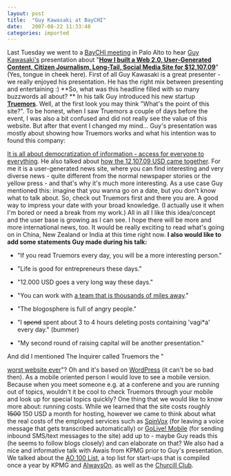 ```yaml
---
layout: post
title:  "Guy Kawasaki at BayCHI"
date:   2007-08-22 11:33:48
categories: imported
---
```

Last Tuesday we went to a [BayCHI meeting][1] in Palo Alto to hear [Guy Kawasaki's][2] presentation about "[**How I built a Web 2.0, User-Generated Content, Citizen Journalism, Long-Tail, Social Media Site for $12,107.09**][3]" (Yes, tongue in cheek here). First of all Guy Kawasaki is a great presenter - we really enjoyed his presentation. He has the right mix between presenting and entertaining :) **So, what was this headline filled with so many buzzwords all about? ** In his talk Guy introduced his new startup [**Truemors**][4]. Well, at the first look you may think "What's the point of this site?". To be honest, when I saw Truemors a couple of days before the event, I was also a bit confused and did not really see the value of this website. But after that event I changed my mind... <!--more-->Guy's presentation was mostly about showing how Truemors works and what his intention was to found this company: 

[It is all about democratization of information - access for everyone to everything][5]. He also talked about [how the 12,107.09 USD came together][6]. For me it is a user-generated news site, where you can find interesting and very diverse news - quite different from the normal newspaper stories or the yellow press - and that's why it's much more interesting. As a use case Guy mentioned this: imagine that you wanna go on a date, but you don't know what to talk about. So, check out Truemors first and there you are. A good way to impress your date with your broad knowledge. (I actually use it when I'm bored or need a break from my work.) All in all I like this idea/concept and the user base is growing as I can see. I hope there will be more and more international news, too. It would be really exciting to read what's going on in China, New Zealand or India at this time right now. **I also would like to add some statements Guy made during his talk:** 

*   "If you read Truemors every day, you will be a more interesting person."

*   "Life is good for entrepreneurs these days."

*   "12.000 USD goes a very long way these days."

*   "You can work with [a team that is thousands of miles away][7]."

*   "The blogosphere is full of angry people."

*   "I <strike>spend</strike> spent about 3 to 4 hours deleting posts containing 'vagi*a' every day." (bummer)

*   "My second round of raising capital will be another presentation."

 And did I mentioned The Inquirer called Truemors the "

[worst website ever][8]"? Oh and it's based on [WordPress][9] (it can't be so bad then). As a mobile oriented person I would love to see a mobile version. Because when you meet someone e.g. at a conferene and you are running out of topics, wouldn't it be cool to check Truemors through your mobile and look up for special topics quickly? One thing that we would like to know more about: running costs. While we learned that the site costs roughly <strike>1500</strike> 150 USD a month for hosting, however we came to think about what the real costs of the employed services such as [SpinVox][10] (for leaving a voice message that gets transcribed automatically) or [GoLive! Mobile][11] (for sending inbound SMS/text messages to the site) add up to - maybe Guy reads this (he seems to follow blogs closely) and can elaborate on that? We also had a nice and informative talk with Awais from KPMG prior to Guy's presentation. We talked about the [AO 100 List][12], a top list for start-ups that is compiled once a year by KPMG and [AlwaysOn][13]. as well as the [Churcill Club][14].

[1]: http://www.baychi.org
[2]: www.guykawasaki.com
[3]: http://www.baychi.org/calendar/20070814/
[4]: http://www.truemors.com
[5]: http://truemors.com/about
[6]: http://alwayson.goingon.com/permalink/post/14481
[7]: http://electricpulp.com/
[8]: http://www.theinquirer.net/default.aspx?article=39708
[9]: http://wordpress.org
[10]: http://spinvox.com/
[11]: http://golivemobile.com/
[12]: http://alwayson.goingon.com/permalink/post/15899
[13]: http://alwayson.com/
[14]: http://churchillclub.com/